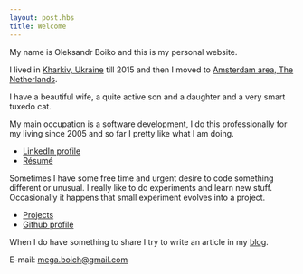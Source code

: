 ```yaml
---
layout: post.hbs
title: Welcome
---
```


My name is Oleksandr Boiko and this is my personal website.

I lived in [Kharkiv, Ukraine](https://en.wikipedia.org/wiki/Kharkiv) till 2015 and then I moved to [Amsterdam area, The Netherlands](https://en.wikipedia.org/wiki/Randstad).

I have a beautiful wife, a quite active son and a daughter and a very smart tuxedo cat.

My main occupation is a software development, I do this professionally for my living since 2005 and so far I pretty like what I am doing.

- [LinkedIn profile](https://www.linkedin.com/in/oleksandrboiko)
- [Résumé](/resume/)

Sometimes I have some free time and urgent desire to code something different or unusual. I really like to do experiments and learn new stuff. Occasionally it happens that small experiment evolves into a project.

- [Projects](/projects/)
- [Github profile](https://github.com/megaboich)

When I do have something to share I try to write an article in my [blog](/posts/).

E-mail: mega.boich@gmail.com

<div id="main-home-photo-bg"></div>
